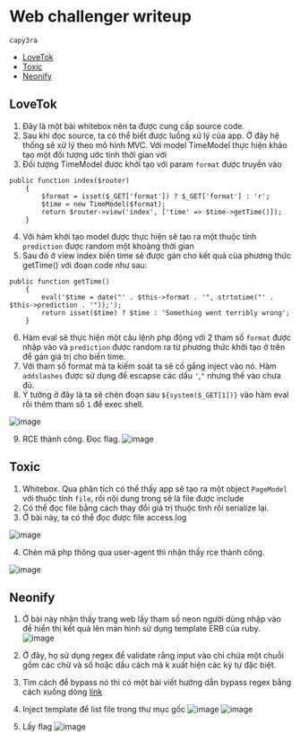 # Web challenger writeup
`capy3ra`

- [LoveTok](#lovetok)
- [Toxic](#toxic)
- [Neonify ](#neonify)

## LoveTok

1. Đây là một bài whitebox nên ta được cung cấp source code.
2. Sau khi đọc source, ta có thể biết được luồng xử lý của app. Ở đây hệ thống sẽ xử lý theo mô hình MVC. Với model TimeModel thực hiện khảo tạo một đối tượng ước tính thời gian với
3. Đối tượng TimeModel được khởi tạo với param `format` được truyền vào
```
public function index($router)
    {
        $format = isset($_GET['format']) ? $_GET['format'] : 'r';
        $time = new TimeModel($format);
        return $router->view('index', ['time' => $time->getTime()]);
    }
```
4. Với hàm khởi tạo model được thực hiện sẽ tạo ra một thuộc tính `prediction` được random một khoảng thời gian
5. Sau đó ở view index biến time sẽ được gán cho kết quả của phương thức getTime() với đoạn code như sau:
```
public function getTime()
    {
        eval('$time = date("' . $this->format . '", strtotime("' . $this->prediction . '"));');
        return isset($time) ? $time : 'Something went terribly wrong';
    }
```
6. Hàm eval sẽ thực hiện một câu lệnh php động với 2 tham số `format` được nhập vào và `prediction` được random ra từ phương thức khởi tạo ở trên để gán giá trị cho biến time.
7. Với tham số format mà ta kiếm soát ta sẽ cố gắng inject vào nó. Hàm `addslashes` được sử dụng để escapse các dấu `'`,`"` nhưng thế vào chưa đủ.
8. Ý tưởng ở đây là ta sẽ chèn đoạn sau `${system($_GET[1])}` vào hàm eval rồi thêm tham số `1` để exec shell.

![image](https://github.com/capy3ra/CTFwriteup/assets/80744099/72279455-41e0-4030-92c0-5933e4098502)

9. RCE thành công. Đọc flag.
![image](https://github.com/capy3ra/CTFwriteup/assets/80744099/55d05f7e-1bd9-4f7f-a2fa-580158e1e3d7)

## Toxic

1. Whitebox. Qua phân tích có thể thấy app sẽ tạo ra một object `PageModel` với thuộc tính `file`, rồi nội dung trong sẽ là file được include
2. Có thể đọc file bằng cách thay đổi giá trị thuộc tính rồi serialize lại.
3. Ở bài này, ta có thể đọc được file access.log

![image](https://github.com/capy3ra/CTFwriteup/assets/80744099/87798192-18b6-4525-a44b-61d31ab42a5f)

4. Chèn mã php thông qua user-agent thì nhận thấy rce thành công.

![image](https://github.com/capy3ra/CTFwriteup/assets/80744099/911ef94f-3b4a-49a0-9088-771f825e4044)

## Neonify

1. Ở bài này nhận thấy trang web lấy tham số neon người dùng nhập vào để hiển thị kết quả lên màn hình sử dụng template ERB của ruby.
![image](https://github.com/capy3ra/CTFwriteup/assets/80744099/0442c52a-7c62-409c-834c-14189e60edcf)
2. Ở đây, họ sử dụng regex để validate rằng input vào chỉ chứa một chuỗi gồm các chữ và số hoặc dấu cách mà k xuất hiện các ký tự đặc biệt.
3. Tìm cách để bypass nó thì có một bài viết hướng dẫn bypass regex bằng cách xuống dòng [link](https://davidhamann.de/2022/05/14/bypassing-regular-expression-checks/)
4. Inject template để list file trong thư mục gốc
![image](https://github.com/capy3ra/CTFwriteup/assets/80744099/a5b86823-8e3e-43e0-9065-e8cd31d79862)
![image](https://github.com/capy3ra/CTFwriteup/assets/80744099/a4a97732-19da-4b2c-85b4-b6e6e0af1e8d)

5. Lấy flag
![image](https://github.com/capy3ra/CTFwriteup/assets/80744099/8d6fc4bb-33e0-457e-8d3b-4d36a43f07eb)


